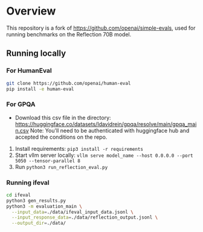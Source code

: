 # Overview

This repository is a fork of https://github.com/openai/simple-evals, used for running benchmarks on the Reflection 70B model.

## Running locally

### For HumanEval

```bash
git clone https://github.com/openai/human-eval
pip install -e human-eval
```

### For GPQA

* Download this csv file in the directory: https://huggingface.co/datasets/Idavidrein/gpqa/resolve/main/gpqa_main.csv 
  Note: You'll need to be authenticated with huggingface hub and accepted the conditions on the repo.

1. Install requirements: `pip3 install -r requirements`
2. Start vllm server locally: `vllm serve model_name --host 0.0.0.0 --port 5050 --tensor-parallel 8`
3. Run `python3 run_reflection_eval.py`

### Running ifeval

```bash
cd ifeval
python3 gen_results.py
python3 -m evaluation_main \
  --input_data=./data/ifeval_input_data.jsonl \
  --input_response_data=./data/reflection_output.jsonl \
  --output_dir=./data/
```